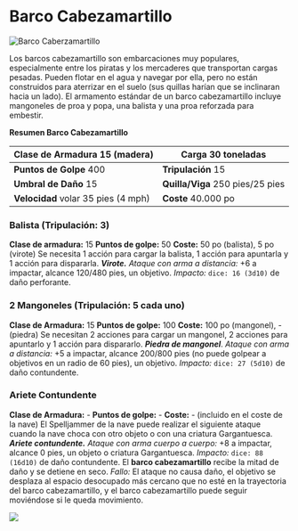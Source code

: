 # Barco Cabezamartillo
![Barco Caberzamartillo](https://media.dndbeyond.com/compendium-images/sais/MEDeeJAOuTmQ254j/02-035.hammerhead-ship-splash.png)

Los barcos cabezamartillo son embarcaciones muy populares, especialmente entre los piratas y los mercaderes que transportan cargas pesadas. Pueden flotar en el agua y navegar por ella, pero no están construidos para aterrizar en el suelo (sus quillas harían que se inclinaran hacia un lado). El armamento estándar de un barco cabezamartillo incluye mangoneles de proa y popa, una balista y una proa reforzada para embestir.

**Resumen Barco Cabezamartillo**

| **Clase de Armadura** 15 (madera)   | **Carga** 30 toneladas           |
| ----------------------------------- | -------------------------------- |
| **Puntos de Golpe** 400             | **Tripulación** 15               |
| **Umbral de Daño** 15               | **Quilla/Viga** 250 pies/25 pies |
| **Velocidad** volar 35 pies (4 mph) | **Coste**  40.000 po             |
### **Balista (Tripulación: 3)**
**Clase de armadura:** 15
**Puntos de golpe:** 50
**Coste:** 50 po (balista), 5 po (virote)
Se necesita 1 acción para cargar la balista, 1 acción para apuntarla y 1 acción para dispararla.
**_Virote._** _Ataque con arma a distancia:_ +6 a impactar, alcance 120/480 pies, un objetivo. _Impacto:_ `dice: 16 (3d10)` de daño perforante.

### **2 Mangoneles (Tripulación: 5 cada uno)**
**Clase de Armadura:** 15
**Puntos de golpe:** 100
**Coste:** 100 po (mangonel), - (piedra)
Se necesitan 2 acciones para cargar un mangonel, 2 acciones para apuntarlo y 1 acción para dispararlo.
**_Piedra de mangonel_**. _Ataque con arma a distancia:_ +5 a impactar, alcance 200/800 pies (no puede golpear a objetivos en un radio de 60 pies), un objetivo. _Impacto:_ `dice: 27 (5d10)` de daño contundente.

### **Ariete Contundente**
**Clase de Armadura:** -
**Puntos de golpe:** -
**Coste:** - (incluido en el coste de la nave)
El Spelljammer de la nave puede realizar el siguiente ataque cuando la nave choca con otro objeto o con una criatura Gargantuesca.
**_Ariete contundente._** _Ataque con arma cuerpo a cuerpo:_ +8 a impactar, alcance 0 pies, un objeto o criatura Gargantuesca. _Impacto:_ `dice: 88 (16d10)` de daño contundente. El **barco cabezamartillo** recibe la mitad de daño y se detiene en seco. _Fallo:_ El ataque no causa daño, el objetivo se desplaza al espacio desocupado más cercano que no esté en la trayectoria del barco cabezamartillo, y el barco cabezamartillo puede seguir moviéndose si le queda movimiento.

![](https://media.dndbeyond.com/compendium-images/sais/MEDeeJAOuTmQ254j/map-2.04-hammerhead.jpg)

